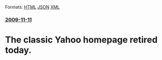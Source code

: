 
Formats: [HTML](/news/2009/11/11/the-classic-yahoo-homepage-retired-today.html)  [JSON](/news/2009/11/11/the-classic-yahoo-homepage-retired-today.json)  [XML](/news/2009/11/11/the-classic-yahoo-homepage-retired-today.xml)  

### [2009-11-11](/news/2009/11/11/index.md)

##### 
#  The classic Yahoo homepage retired today.



